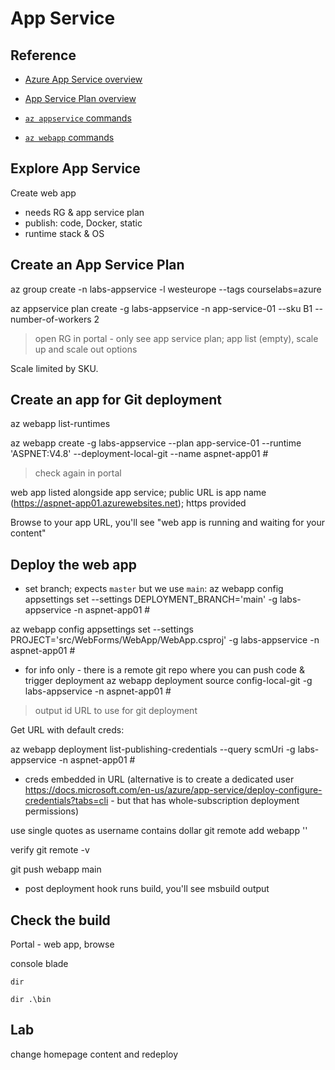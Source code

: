 # App Service

## Reference

- [Azure App Service overview](https://docs.microsoft.com/en-us/azure/app-service/overview)

- [App Service Plan overview](https://docs.microsoft.com/en-us/azure/app-service/overview-hosting-plans)

- [`az appservice` commands](https://docs.microsoft.com/en-us/cli/azure/appservice?view=azure-cli-latest)

- [`az webapp` commands](https://docs.microsoft.com/en-us/cli/azure/webapp?view=azure-cli-latest)


## Explore App Service 

Create web app

- needs RG & app service plan
- publish: code, Docker, static
- runtime stack & OS

## Create an App Service Plan

az group create -n labs-appservice  -l westeurope --tags courselabs=azure

az appservice plan create -g labs-appservice -n app-service-01 --sku B1 --number-of-workers 2

> open RG in portal - only see app service plan; app list (empty), scale up and scale out options

Scale limited by SKU.

## Create an app for Git deployment

az webapp list-runtimes

az webapp create -g labs-appservice --plan app-service-01  --runtime 'ASPNET:V4.8' --deployment-local-git --name aspnet-app01 #<dns-unique-app-name>

> check again in portal

web app listed alongside app service; public URL is app name (https://aspnet-app01.azurewebsites.net); https provided

Browse to your app URL, you'll see "web app is running and waiting for your content"

## Deploy the web app

- set branch; expects `master` but we use `main`:
az webapp config appsettings set --settings DEPLOYMENT_BRANCH='main' -g labs-appservice -n aspnet-app01 #<dns-unique-app-name>

az webapp config appsettings set --settings PROJECT='src/WebForms/WebApp/WebApp.csproj' -g labs-appservice -n aspnet-app01 #<dns-unique-app-name>

- for info only - there is a remote git repo where you can push code & trigger deployment
az webapp deployment source config-local-git -g labs-appservice -n aspnet-app01 #<dns-unique-app-name>

> output id URL to use for git deployment

Get URL with default creds:

az webapp deployment list-publishing-credentials --query scmUri -g labs-appservice -n aspnet-app01 #<dns-unique-app-name> 

- creds embedded in URL (alternative is to create a dedicated user https://docs.microsoft.com/en-us/azure/app-service/deploy-configure-credentials?tabs=cli - but that has whole-subscription deployment permissions)

use single quotes as username contains dollar
git remote add webapp '<url-with-creds>'

verify
git remote -v



git push webapp main

- post deployment hook runs build, you'll see msbuild output

## Check the build

Portal - web app, browse

console blade

```
dir

dir .\bin
```

## Lab 

change homepage content and redeploy

